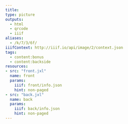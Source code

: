 ```yaml
---
title:
type: picture
outputs:
  - html
  - qrcode
  - iiif
aliases:
  - /k/7/3/6f/
iiifContext: http://iiif.io/api/image/2/context.json
tags:
  - content:bonus
  - content:backside
resources:
- src: "front.jxl"
  name: front
  params:
    iiif: front/info.json
    hint: non-paged
- src: "back.jxl"
  name: back
  params:
    iiif: back/info.json
    hint: non-paged
---
```

